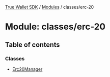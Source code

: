 [True Wallet SDK](../README.md) / [Modules](../modules.md) / classes/erc-20

# Module: classes/erc-20

## Table of contents

### Classes

- [Erc20Manager](../classes/classes_erc_20.Erc20Manager.md)
